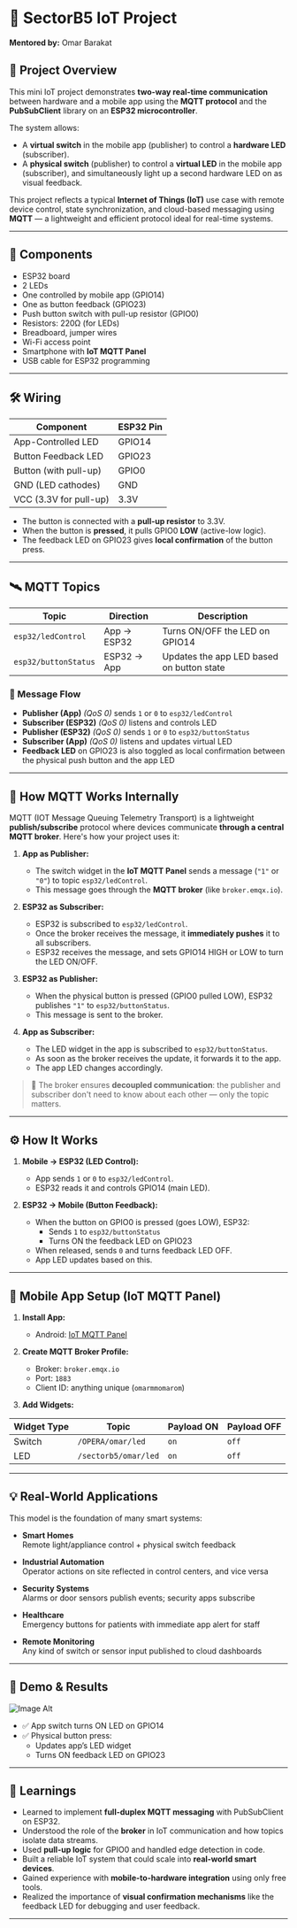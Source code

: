 # 🚀 SectorB5 IoT Project

**Mentored by:** Omar Barakat

## 📖 Project Overview

This mini IoT project demonstrates **two-way real-time communication** between hardware and a mobile app using the **MQTT protocol** and the **PubSubClient** library on an **ESP32 microcontroller**.

The system allows:
- A **virtual switch** in the mobile app (publisher) to control a **hardware LED** (subscriber).
- A **physical switch** (publisher) to control a **virtual LED** in the mobile app (subscriber), and simultaneously light up a second hardware LED on as visual feedback.

This project reflects a typical **Internet of Things (IoT)** use case with remote device control, state synchronization, and cloud-based messaging using **MQTT** — a lightweight and efficient protocol ideal for real-time systems.

---

## 🔌 Components

- ESP32 board
- 2 LEDs
- One controlled by mobile app (GPIO14)
- One as button feedback (GPIO23)
- Push button switch with pull-up resistor (GPIO0)
- Resistors: 220Ω (for LEDs)
- Breadboard, jumper wires
- Wi-Fi access point
- Smartphone with **IoT MQTT Panel**
- USB cable for ESP32 programming

---

## 🛠️ Wiring

| Component               | ESP32 Pin |
|-------------------------|-----------|
| App-Controlled LED      | GPIO14    |
| Button Feedback LED     | GPIO23    |
| Button (with pull-up)   | GPIO0     |
| GND (LED cathodes)      | GND       |
| VCC (3.3V for pull-up)  | 3.3V      |

- The button is connected with a **pull-up resistor** to 3.3V.
- When the button is **pressed**, it pulls GPIO0 **LOW** (active-low logic).
- The feedback LED on GPIO23 gives **local confirmation** of the button press.

---

## 🛰️ MQTT Topics

| Topic                | Direction       | Description                               |
|----------------------|------------------|-------------------------------------------|
| `esp32/ledControl`   | App → ESP32      | Turns ON/OFF the LED on GPIO14            |
| `esp32/buttonStatus` | ESP32 → App      | Updates the app LED based on button state |

### 🔄 Message Flow

- **Publisher (App)** *(QoS 0)* sends `1` or `0` to `esp32/ledControl`
- **Subscriber (ESP32)** *(QoS 0)* listens and controls LED
- **Publisher (ESP32)** *(QoS 0)* sends `1` or `0` to `esp32/buttonStatus`
- **Subscriber (App)** *(QoS 0)* listens and updates virtual LED
- **Feedback LED** on GPIO23 is also toggled as local confirmation between the physical push button and the app LED

---

## 🔧 How MQTT Works Internally

MQTT (IOT Message Queuing Telemetry Transport) is a lightweight **publish/subscribe** protocol where devices communicate **through a central MQTT broker**. Here's how your project uses it:

1. **App as Publisher:**
   - The switch widget in the **IoT MQTT Panel** sends a message (`"1"` or `"0"`) to topic `esp32/ledControl`.
   - This message goes through the **MQTT broker** (like `broker.emqx.io`).

2. **ESP32 as Subscriber:**
   - ESP32 is subscribed to `esp32/ledControl`.
   - Once the broker receives the message, it **immediately pushes** it to all subscribers.
   - ESP32 receives the message, and sets GPIO14 HIGH or LOW to turn the LED ON/OFF.

3. **ESP32 as Publisher:**
   - When the physical button is pressed (GPIO0 pulled LOW), ESP32 publishes `"1"` to `esp32/buttonStatus`.
   - This message is sent to the broker.

4. **App as Subscriber:**
   - The LED widget in the app is subscribed to `esp32/buttonStatus`.
   - As soon as the broker receives the update, it forwards it to the app.
   - The app LED changes accordingly.

> 🧠 The broker ensures **decoupled communication**: the publisher and subscriber don't need to know about each other — only the topic matters.

---

## ⚙️ How It Works

1. **Mobile → ESP32 (LED Control):**
   - App sends `1` or `0` to `esp32/ledControl`.
   - ESP32 reads it and controls GPIO14 (main LED).

2. **ESP32 → Mobile (Button Feedback):**
   - When the button on GPIO0 is pressed (goes LOW), ESP32:
     - Sends `1` to `esp32/buttonStatus`
     - Turns ON the feedback LED on GPIO23
   - When released, sends `0` and turns feedback LED OFF.
   - App LED updates based on this.

---

## 📱 Mobile App Setup (IoT MQTT Panel)

1. **Install App:**  
   - Android: [IoT MQTT Panel](https://play.google.com/store/apps/details?id=snr.lab.iotmqttpanel)

2. **Create MQTT Broker Profile:**
   - Broker: `broker.emqx.io`
   - Port: `1883`
   - Client ID: anything unique (`omarmmomarom`)

3. **Add Widgets:**

| Widget Type | Topic                | Payload ON | Payload OFF |
|-------------|----------------------|------------|-------------|
| Switch      | `/OPERA/omar/led`   | `on`        | `off`         |
| LED         | `/sectorb5/omar/led` | `on`        | `off`         |

---

## 💡 Real-World Applications

This model is the foundation of many smart systems:

- **Smart Homes**  
  Remote light/appliance control + physical switch feedback

- **Industrial Automation**  
  Operator actions on site reflected in control centers, and vice versa

- **Security Systems**  
  Alarms or door sensors publish events; security apps subscribe

- **Healthcare**  
  Emergency buttons for patients with immediate app alert for staff

- **Remote Monitoring**  
  Any kind of switch or sensor input published to cloud dashboards

---

## 🎥 Demo & Results

![Image Alt]()

- ✅ App switch turns ON LED on GPIO14
- ✅ Physical button press:
  - Updates app’s LED widget
  - Turns ON feedback LED on GPIO23

---

## 🧠 Learnings

- Learned to implement **full-duplex MQTT messaging** with PubSubClient on ESP32.
- Understood the role of the **broker** in IoT communication and how topics isolate data streams.
- Used **pull-up logic** for GPIO0 and handled edge detection in code.
- Built a reliable IoT system that could scale into **real-world smart devices**.
- Gained experience with **mobile-to-hardware integration** using only free tools.
- Realized the importance of **visual confirmation mechanisms** like the feedback LED for debugging and user feedback.

---

